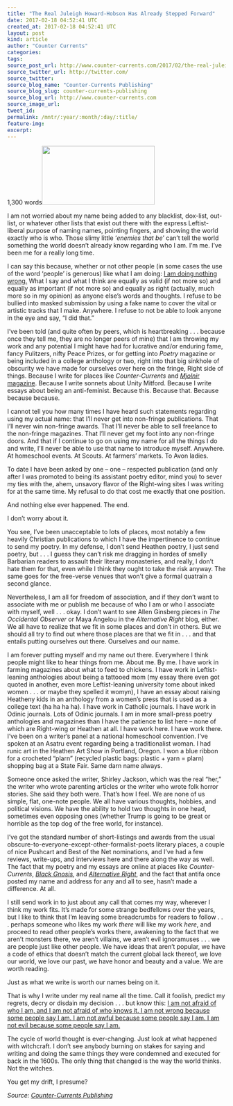 ```yaml
---
title: "The Real Juleigh Howard-Hobson Has Already Stepped Forward"
date: 2017-02-18 04:52:41 UTC
created_at: 2017-02-18 04:52:41 UTC
layout: post
kind: article
author: "Counter Currents"
categories: 
tags: 
source_post_url: http://www.counter-currents.com/2017/02/the-real-juleigh-howard-hobson-has-already-stepped-forward/
source_twitter_url: http://twitter.com/
source_twitter: 
source_blog_name: "Counter-Currents Publishing"
source_blog_slug: counter-currents-publishing
source_blog_url: http://www.counter-currents.com
source_image_url: 
tweet_id:
permalink: /mntr/:year/:month/:day/:title/
feature-img: 
excerpt:
---
```

<p>1,300 words<a href="http://www.counter-currents.com/wp-content/uploads/2017/02/2-17-17-2.jpg"><img class="size-medium wp-image-69445 alignright" src="http://www.counter-currents.com/wp-content/uploads/2017/02/2-17-17-2-260x135.jpg" alt="" width="260" height="135"></a></p>
<p>I am not worried about my name being added to any blacklist, dox-list, out-list, or whatever other lists that exist out there with the express Leftist-liberal purpose of naming names, <span id="more-69440"></span>pointing fingers, and showing the world exactly who is who. Those slimy little ‘<em>enemies that be</em>’ can’t tell the world something the world doesn’t already know regarding who I am. I’m me. I’ve been me for a really long time.</p>
<p>I can say this because, whether or not other people (in some cases the use of the word ‘people’ is generous) like what I am doing: <u>I am doing nothing wrong.</u> What I say and what I think are equally as valid (if not more so) and equally as important (if not more so) and equally as right (actually, much more so in my opinion) as anyone else’s words and thoughts. I refuse to be bullied into masked submission by using a fake name to cover the vital or artistic tracks that I make. Anywhere. I refuse to not be able to look anyone in the eye and say, “I did that.”</p>
<p>I’ve been told (and quite often by peers, which is heartbreaking . . . because once they tell me, they are no longer peers of mine) that I am throwing my work and any potential I might have had for lucrative and/or enduring fame, fancy Pulitzers, nifty Peace Prizes, or for getting into <em>Poetry</em> magazine or being included in a college anthology or two, right into that big sinkhole of obscurity we have made for ourselves over here on the fringe, Right side of things. Because I write for places like <em>Counter-Currents</em> and <a href="http://mjolnirmagazine.blogspot.com."><em>Mjolni</em>r magazine</a>. Because I write sonnets about Unity Mitford. Because I write essays about being an anti-feminist. Because this. Because that. Because because because.</p>
<p>I cannot tell you how many times I have heard such statements regarding using my actual name: that I’ll never get into non-fringe publications. That I’ll never win non-fringe awards. That I’ll never be able to sell freelance to the non-fringe magazines. That I’ll never get my foot into any non-fringe doors. And that if I continue to go on using my name for all the things I do and write, I’ll never be able to use that name to introduce myself. Anywhere. At homeschool events. At Scouts. At farmers’ markets. To Avon ladies.</p>
<p>To date I have been asked by one – one – respected publication (and only after I was promoted to being its assistant poetry editor, mind you) to sever my ties with the, ahem, unsavory flavor of the Right-wing sites I was writing for at the same time. My refusal to do that cost me exactly that one position.</p>
<p>And nothing else ever happened. The end.</p>
<p>I don’t worry about it.</p>
<p>You see, I’ve been unacceptable to lots of places, most notably a few heavily Christian publications to which I have the impertinence to continue to send my poetry. In my defense, I don’t send Heathen poetry, I just send poetry, but . . . I guess they can’t risk me dragging in hordes of smelly Barbarian readers to assault their literary monasteries, and really, I don’t hate them for that, even while I think they ought to take the risk anyway. The same goes for the free-verse venues that won’t give a formal quatrain a second glance.</p>
<p>Nevertheless, I am all for freedom of association, and if they don’t want to associate with me or publish me because of who I am or who I associate with myself, well . . . okay. I don’t want to see Allen Ginsberg pieces in <em>The Occidental Observer</em> or Maya Angelou in the <em>Alternative Right</em> blog, either. We all have to realize that we fit in some places and don’t in others. But we should all try to find out where those places are that we fit in . . . and that entails putting ourselves out there. Ourselves and our name.</p>
<p>I am forever putting myself and my name out there. Everywhere I think people might like to hear things from me. About me. By me. I have work in farming magazines about what to feed to chickens. I have work in Leftist-leaning anthologies about being a tattooed mom (my essay there even got quoted in another, even more Leftist-leaning university tome about inked women . . . or maybe they spelled it womyn), I have an essay about raising Heatheny kids in an anthology from a women’s press that is used as a college text (ha ha ha ha). I have work in Catholic journals. I have work in Odinic journals. Lots of Odinic journals. I am in more small-press poetry anthologies and magazines than I have the patience to list here – none of which are Right-wing or Heathen at all. I have work here. I have work there. I’ve been on a writer’s panel at a national homeschool convention. I’ve spoken at an Asatru event regarding being a traditionalist woman. I had runic art in the Heathen Art Show in Portland, Oregon. I won a blue ribbon for a crocheted “plarn” (recycled plastic bags: plastic + yarn = plarn) shopping bag at a State Fair. Same darn name always.</p>
<p>Someone once asked the writer, Shirley Jackson, which was the real “her,” the writer who wrote parenting articles or the writer who wrote folk horror stories. She said they both were. That’s how I feel. We are none of us simple, flat, one-note people. We all have various thoughts, hobbies, and political visions. We have the ability to hold two thoughts in one head, sometimes even opposing ones (whether Trump is going to be great or horrible as the top dog of the free world, for instance).</p>
<p>I’ve got the standard number of short-listings and awards from the usual obscure-to-everyone-except-other-formalist-poets literary places, a couple of nice Pushcart and Best of the Net nominations, and I’ve had a few reviews, write-ups, and interviews here and there along the way as well. The fact that my poetry and my essays are online at places like <em>Counter-Currents</em>, <a href="http://www.blackgnosis.com/"><em>Black Gnosis</em></a>, and <a href="http://alternative-right.blogspot.com/"><em>Alternative Right</em></a>, and the fact that antifa once posted my name and address for any and all to see, hasn’t made a difference. At all.</p>
<p>I still send work in to just about any call that comes my way, wherever I think my work fits. It’s made for some strange bedfellows over the years, but I like to think that I’m leaving some breadcrumbs for readers to follow . . . perhaps someone who likes my work <em>there</em> will like my work <em>here</em>, and proceed to read other people’s works there, awakening to the fact that we aren’t monsters there, we aren’t villains, we aren’t evil ignoramuses . . . we are people just like other people. We have ideas that aren’t popular, we have a code of ethics that doesn’t match the current global lack thereof, we love our world, we love our past, we have honor and beauty and a value. We are worth reading.</p>
<p>Just as what we write is worth our names being on it.</p>
<p>That is why I write under my real name all the time. Call it foolish, predict my regrets, decry or disdain my decision . . . but know this: <u>I am not afraid of who I am, and I am not afraid of who knows it. I am not wrong because some people say I am. I am not awful because some people say I am. I am not evil because some people say I am.</u></p>
<p>The cycle of world thought is ever-changing. Just look at what happened with witchcraft. I don’t see anybody burning on stakes for saying and writing and doing the same things they were condemned and executed for back in the 1600s. The only thing that changed is the way the world thinks. Not the witches.</p>
<p>You get my drift, I presume?</p><div class="">
    <i>Source: <a href="http://www.counter-currents.com">Counter-Currents Publishing</a></i>
</div>
